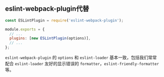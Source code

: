 ## eslint-webpack-plugin代替

```js
const ESLintPlugin = require('eslint-webpack-plugin');

module.exports = {
  // ...
  plugins: [new ESLintPlugin(options)],
  // ...
};
```

`eslint-webpack-plugin` 的 `options` 和 `eslint-loader` 基本一致，包括我们常常配合 `eslint-loader` 友好的显示错误的 `formatter`，`eslint-friendly-formatter`等。

